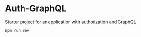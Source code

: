 # Auth-GraphQL

Starter project for an application with authorization and GraphQL

```
npm run dev
```

